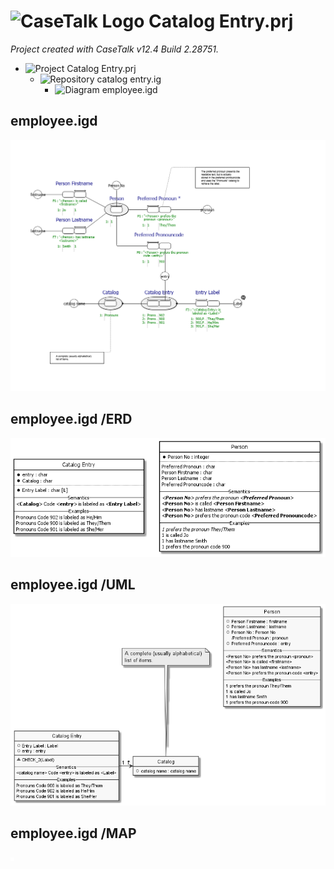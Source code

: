 ﻿# ![CaseTalk Logo](https://www.casetalk.com/images/icons/casetalk.png) Catalog Entry.prj
*Project created with CaseTalk v12.4 Build 2.28751.*

* ![Project](https://www.casetalk.com/images/icons/prj.png) Catalog Entry.prj
  * ![Repository](https://www.casetalk.com/images/icons/ig.png) catalog entry.ig
    * ![Diagram](https://www.casetalk.com/images/icons/igd.png) employee.igd
## employee.igd
![Diagram employee.igd](employee.png)
## employee.igd /ERD
![Diagram employee.igd /ERD](employee.erd.png)
## employee.igd /UML
![Diagram employee.igd /UML](employee.uml.png)
## employee.igd /MAP
![Diagram employee.igd /MAP](employee.map.png)
